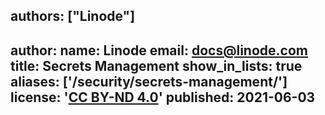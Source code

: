 authors: ["Linode"]
---
author:
  name: Linode
  email: docs@linode.com
title: Secrets Management
show_in_lists: true
aliases: ['/security/secrets-management/']
license: '[CC BY-ND 4.0](https://creativecommons.org/licenses/by-nd/4.0)'
published: 2021-06-03
---